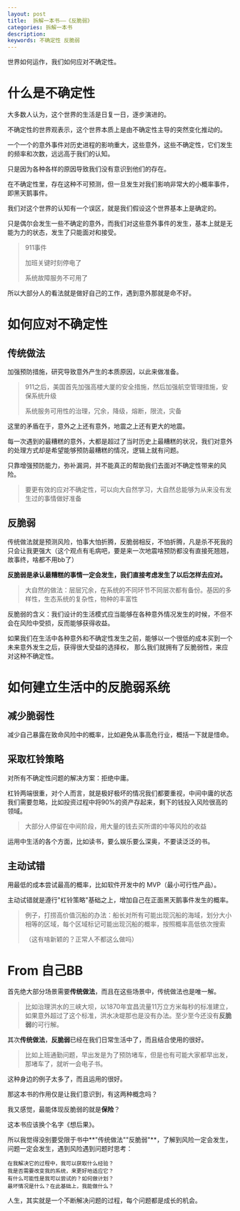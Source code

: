 ```yaml
---
layout: post
title:  拆解一本书——《反脆弱》
categories: 拆解一本书
description: 
keywords: 不确定性 反脆弱
---
```


世界如何运作，我们如何应对不确定性。

# 什么是不确定性

大多数人认为，这个世界的生活是日复一日，逐步演进的。

不确定性的世界观表示，这个世界本质上是由不确定性主导的突然变化推动的。

一个一个的意外事件对历史进程的影响重大，这些意外，这些不确定性，它们发生的频率和次数，远远高于我们的认知。

只是因为各种各样的原因导致我们没有意识到他们的存在。

在不确定性里，存在这种不可预测，但一旦发生对我们影响非常大的小概率事件，即黑天鹅事件。

我们对这个世界的认知有一个误区，就是我们假设这个世界基本上是确定的。

只是偶尔会发生一些不确定的意外，而我们对这些意外事件的发生，基本上就是无能为力的状态，发生了只能面对和接受。

>911事件
>
>加班关键时刻停电了
>
>系统故障服务不可用了
 
所以大部分人的看法就是做好自己的工作，遇到意外那就是命不好。

# 如何应对不确定性

## 传统做法

加强预防措施，研究导致意外产生的本质原因，以此来做准备。

>911之后，美国首先加强高楼大厦的安全措施，然后加强航空管理措施，安保系统升级
>
>系统服务可用性的治理，冗余，降级，熔断，限流，灾备

这里的矛盾在于，意外之上还有意外，地震之上还有更大的地震。

每一次遇到的最糟糕的意外，大都是超过了当时历史上最糟糕的状况，我们对意外的处理方式却是希望能够预防最糟糕的情况，逻辑上就有问题。

只靠增强预防能力，弥补漏洞，并不能真正的帮助我们去面对不确定性带来的风险。
>要更有效的应对不确定性，可以向大自然学习，大自然总能够为从来没有发生过的事情做好准备

## 反脆弱

传统做法就是预测风险，怕事大怕折腾，反脆弱相反，不怕折腾，凡是杀不死我的只会让我更强大（这个观点有毛病吧，要是来一次地震啥预防都没有直接死翘翘，故事终，啥都不用bb了）

**反脆弱是承认最糟糕的事情一定会发生，我们直接考虑发生了以后怎样去应对。**

>大自然的做法：层层冗余，在系统的不同环节不同层次都有备份。基因的多样性，生态系统的复杂性，物种的丰富性

反脆弱的含义：我们设计的生活模式应当能够在各种意外情况发生的时候，不但不会在风险中受损，反而能够获得收益。

如果我们在生活中各种意外和不确定性发生之前，能够以一个很低的成本买到一个未来意外发生之后，获得很大受益的选择权，
那么我们就拥有了反脆弱性，来应对这种不确定性。

# 如何建立生活中的反脆弱系统

## 减少脆弱性

减少自己暴露在致命风险中的概率，比如避免从事高危行业，概括一下就是惜命。

## 采取杠铃策略

对所有不确定性问题的解决方案：拒绝中庸。

杠铃两端很重，对个人而言，就是极好极坏的情况我们都要重视，中间中庸的状态我们需要忽略，比如投资过程中将90%的资产存起来，剩下的钱投入风险很高的领域。

>大部分人停留在中间阶段，用大量的钱去买所谓的中等风险的收益 

运用中生活的各个方面，比如读书，要么娱乐要么深奥，不要读泛泛的书。


## 主动试错

用最低的成本尝试最高的概率，比如软件开发中的 MVP（最小可行性产品）。

主动试错就是遵行"杠铃策略"基础之上，增加自己在正面黑天鹅事件发生的概率。

>例子，打捞高价值沉船的办法：船长对所有可能出现沉船的海域，划分大小相等的区域，每个区域标记可能出现沉船的概率，按照概率高低依次搜索
>
>（这有啥新颖的？正常人不都这么做吗）

# From 自己BB

首先绝大部分场景需要**传统做法**，而且在这些场景中，传统做法也是唯一解。
>比如治理洪水的三峡大坝，以1870年宜昌流量11万立方米每秒的标准建立，如果意外超过了这个标准，洪水决堤那也是没有办法。至少至今还没有**反脆弱**的可行解。

其次**传统做法**，**反脆弱**已经在我们日常生活中了，而且结合使用的很好。

>比如上班通勤问题，早出发是为了预防堵车，但是也有可能大家都早出发，那堵车了，就听一会电子书。

这种身边的例子太多了，而且运用的很好。

那这本书的作用仅是让我们意识到，有这两种概念吗？

我又感觉，最能体现反脆弱的就是**保险**？

这本书应该换个名字《想后果》。

所以我觉得没别要受限于书中**"传统做法""反脆弱"**，了解到风险一定会发生，问题一定会发生，遇到风险遇到问题时思考：
    
    在我解决它的过程中，我可以获取什么经验？
    我是否需要改变我的系统，来更好地适应它？
    有什么可能性是我可以尝试的？如何做计划？
    最坏情况是什么？在此基础上，我能做什么？

人生，其实就是一个不断解决问题的过程，每个问题都是成长的机会。

